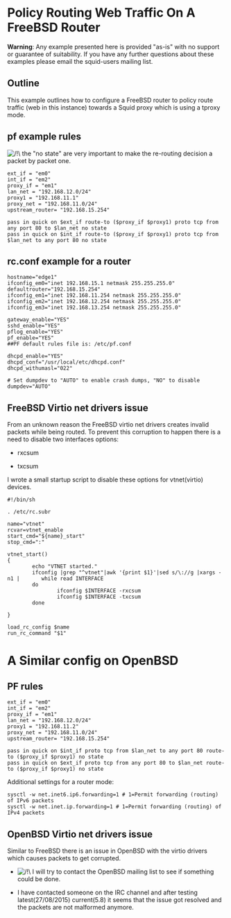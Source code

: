 # Policy Routing Web Traffic On A FreeBSD Router

**Warning**: Any example presented here is provided "as-is" with no
support or guarantee of suitability. If you have any further questions
about these examples please email the squid-users mailing list.

## Outline

This example outlines how to configure a FreeBSD router to policy route
traffic (web in this instance) towards a Squid proxy which is using a
tproxy mode.

## pf example rules

![/\!\\](https://wiki.squid-cache.org/wiki/squidtheme/img/alert.png) the
"no state" are very important to make the re-routing decision a packet
by packet one.

    ext_if = "em0"
    int_if = "em2"
    proxy_if = "em1"
    lan_net = "192.168.12.0/24"
    proxy1 = "192.168.11.1"
    proxy_net = "192.168.11.0/24"
    upstream_router= "192.168.15.254"
    
    pass in quick on $ext_if route-to ($proxy_if $proxy1) proto tcp from any port 80 to $lan_net no state
    pass in quick on $int_if route-to ($proxy_if $proxy1) proto tcp from $lan_net to any port 80 no state

## rc.conf example for a router

    hostname="edge1"
    ifconfig_em0="inet 192.168.15.1 netmask 255.255.255.0"
    defaultrouter="192.168.15.254"
    ifconfig_em1="inet 192.168.11.254 netmask 255.255.255.0"
    ifconfig_em2="inet 192.168.12.254 netmask 255.255.255.0"
    ifconfig_em3="inet 192.168.13.254 netmask 255.255.255.0"
    
    gateway_enable="YES"
    sshd_enable="YES"
    pflog_enable="YES"
    pf_enable="YES"
    ##PF default rules file is: /etc/pf.conf
    
    dhcpd_enable="YES"
    dhcpd_conf="/usr/local/etc/dhcpd.conf"
    dhcpd_withumasl="022"
    
    # Set dumpdev to "AUTO" to enable crash dumps, "NO" to disable
    dumpdev="AUTO"

## FreeBSD Virtio net drivers issue

From an unknown reason the FreeBSD virtio net drivers creates invalid
packets while being routed. To prevent this corruption to happen there
is a need to disable two interfaces options:

  - rxcsum

  - txcsum

I wrote a small startup script to disable these options for
vtnet(virtio) devices.

``` highlight
#!/bin/sh

. /etc/rc.subr

name="vtnet"
rcvar=vtnet_enable
start_cmd="${name}_start"
stop_cmd=":"

vtnet_start()
{
        echo "VTNET started."
        ifconfig |grep "^vtnet"|awk '{print $1}'|sed s/\://g |xargs -n1 |       while read INTERFACE
        do
                ifconfig $INTERFACE -rxcsum
                ifconfig $INTERFACE -txcsum
        done

}

load_rc_config $name
run_rc_command "$1"
```

# A Similar config on OpenBSD

## PF rules

    ext_if = "em0"
    int_if = "em2"
    proxy_if = "em1"
    lan_net = "192.168.12.0/24"
    proxy1 = "192.168.11.2"
    proxy_net = "192.168.11.0/24"
    upstream_router= "192.168.15.254"
    
    pass in quick on $int_if proto tcp from $lan_net to any port 80 route-to ($proxy_if $proxy1) no state
    pass in quick on $ext_if proto tcp from any port 80 to $lan_net route-to ($proxy_if $proxy1) no state

Additional settings for a router mode:

    sysctl -w net.inet6.ip6.forwarding=1 # 1=Permit forwarding (routing) of IPv6 packets
    sysctl -w net.inet.ip.forwarding=1 # 1=Permit forwarding (routing) of IPv4 packets

## OpenBSD Virtio net drivers issue

Similar to FreeBSD there is an issue in OpenBSD with the virtio drivers
which causes packets to get corrupted.

  - ![/\!\\](https://wiki.squid-cache.org/wiki/squidtheme/img/alert.png)
    I will try to contact the OpenBSD mailing list to see if something
    could be done.

  - I have contacted someone on the IRC channel and after testing
    latest(27/08/2015) current(5.8) it seems that the issue got resolved
    and the packets are not malformed anymore.
